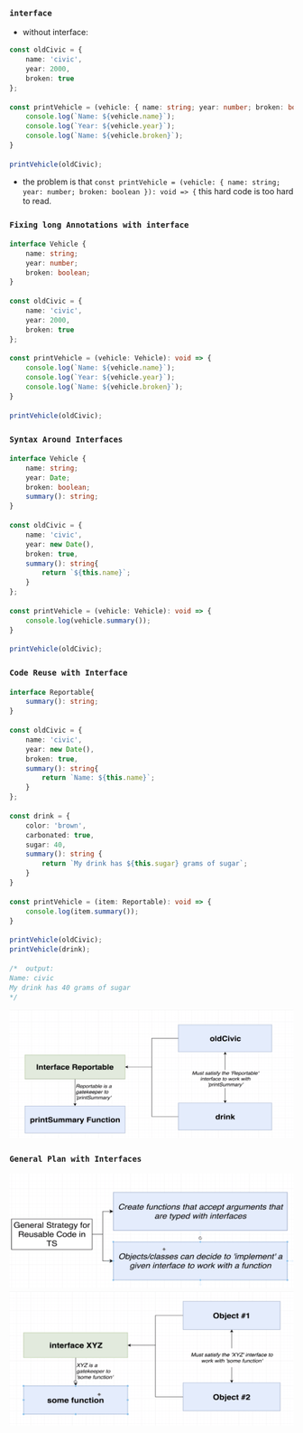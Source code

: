 ### `interface`

- without interface:
```ts
const oldCivic = {
    name: 'civic',
    year: 2000,
    broken: true
};

const printVehicle = (vehicle: { name: string; year: number; broken: boolean }): void => {
    console.log(`Name: ${vehicle.name}`);
    console.log(`Year: ${vehicle.year}`);
    console.log(`Name: ${vehicle.broken}`);
}

printVehicle(oldCivic);
```

- the problem is that `const printVehicle = (vehicle: { name: string; year: number; broken: boolean }): void => {` this hard code is too hard to read.

### `Fixing long Annotations with interface`
```ts
interface Vehicle {
    name: string;
    year: number;
    broken: boolean;
}

const oldCivic = {
    name: 'civic',
    year: 2000,
    broken: true
};

const printVehicle = (vehicle: Vehicle): void => {
    console.log(`Name: ${vehicle.name}`);
    console.log(`Year: ${vehicle.year}`);
    console.log(`Name: ${vehicle.broken}`);
}

printVehicle(oldCivic);
```


### `Syntax Around Interfaces`
```ts
interface Vehicle {
    name: string;
    year: Date;
    broken: boolean;
    summary(): string;
}

const oldCivic = {
    name: 'civic',
    year: new Date(),
    broken: true,
    summary(): string{
        return `${this.name}`;
    }
};

const printVehicle = (vehicle: Vehicle): void => {
    console.log(vehicle.summary());
}

printVehicle(oldCivic);
```






### `Code Reuse with Interface`

```ts
interface Reportable{
    summary(): string;
}

const oldCivic = {
    name: 'civic',
    year: new Date(),
    broken: true,
    summary(): string{
        return `Name: ${this.name}`;
    }
};

const drink = {
    color: 'brown',
    carbonated: true,
    sugar: 40,
    summary(): string {
        return `My drink has ${this.sugar} grams of sugar`;
    }
}

const printVehicle = (item: Reportable): void => {
    console.log(item.summary());
}

printVehicle(oldCivic);
printVehicle(drink);

/*  output:
Name: civic
My drink has 40 grams of sugar
*/
```
![](img/21.png)








### `General Plan with Interfaces`
![](img/22.png)
![](img/23.png)











